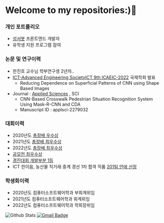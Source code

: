  
# Welcome to my repositories:)👋

### 개인 포트폴리오
- [성서봇](https://github.com/kbubot) 프론트엔드 개발자
- 유학생 지원 프로그램 참여
### 논문 및 연구이력
- 한진호 교수님 학부연구생 2년차..
- [ICT-Advanced Engineering SocietyICT 9th ICAEIC-2022](https://ictaes.org/9th-international-conference/conference-program/) 국제학회 발표
  - Reducing Dependence on Superficial Patterns of CNN using Shape Based Images 
- Journal : [Applied Sciences](https://www.mdpi.com/journal/applsci) , SCI
  - CNN-Based Crosswalk Pedestrian Situation Recognition System Using Mask-R-CNN and CDA
  - Manuscript ID : applsci-2279032
### 대회이력
- 2020년도 [총장배 우수상](https://github.com/JunbeomKim-01/cap.program)
- 2021년도 [총장배 최우수상](https://github.com/chongJangBae)
- 2022년도 [총장배 최우수상](https://github.com/LevelUpToast)
- [공모전 최우수상](https://github.com/JunbeomKim-01/MyBibleApp)
- [경진대회 개발부분 1등](https://github.com/JunbeomKim-01/Grade-Protector)
- ICT 한이음, 농산물 직거래 중계 경선 1차 합격 작품 [201팀 안에 선정](https://www.hanium.or.kr/portal/index.do)

### 학생회이력
- 2020년도 컴퓨터소프트웨어학과 부회계위임
- 2021년도 컴퓨터소프트웨어학과 회계위임
- 2022년도 컴퓨터소프트웨어학과 학회장위임

![Github Stats](https://github-readme-stats.vercel.app/api?username=JunbeomKim-01&show_icons=true)
  [![Gmail Badge](https://img.shields.io/badge/Gmail-d14836?style=flat-square&logo=Gmail&logoColor=white&link=mailto:snugyun01@gmail.com)](mailto:estjunbeom@gmail.com)

<!--
**JunbeomKim-01/JunbeomKim-01** is a ✨ _special_ ✨ repository because its `README.md` (this file) appears on your GitHub profile.


Here are some ideas to get you started:

- 🔭 I’m currently working on ...
- 🌱 I’m currently learning ...
- 👯 I’m looking to collaborate on ...
- 🤔 I’m looking for help with ...
- 💬 Ask me about ...
- 📫 How to reach me: ...
- 😄 Pronouns: ...
- ⚡ Fun fact: ...

# Dillinger
[![N|Solid](https://cldup.com/dTxpPi9lDf.thumb.png)](https://nodesource.com/products/nsolid)
[![Build Status](https://travis-ci.org/joemccann/dillinger.svg?branch=master)](https://travis-ci.org/joemccann/dillinger)
![Github Stats](https://github-readme-stats.vercel.app/api?username=JunbeomKim-01&show_icons=true)
